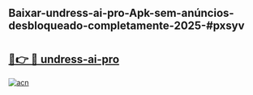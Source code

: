 ## Baixar-undress-ai-pro-Apk-sem-anúncios-desbloqueado-completamente-2025-#pxsyv

# <h2><a href="https://ainizakaria.my?title=undress-ai-pro&ref=20M">🔗👉 🔴 undress-ai-pro</a></h2>

[![acn](https://github.com/user-attachments/assets/0f9c940e-d8b0-45ae-aac7-cd30a18b3e1c)](https://ainizakaria.my?title=undress-ai-pro&ref=20M)

